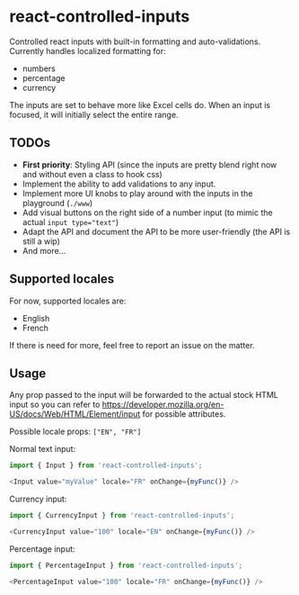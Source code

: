 # react-controlled-inputs
Controlled react inputs with built-in formatting and auto-validations. Currently handles localized formatting for:
* numbers
* percentage
* currency

The inputs are set to behave more like Excel cells do. When an input is focused, it will initially select the entire range.

## TODOs
* **First priority**: Styling API (since the inputs are pretty blend right now and without even a class to hook css)
* Implement the ability to add validations to any input.
* Implement more UI knobs to play around with the inputs in the playground (`./www`)
* Add visual buttons on the right side of a number input (to mimic the actual `input type="text"`)
* Adapt the API and document the API to be more user-friendly (the API is still a wip)
* And more...

## Supported locales

For now, supported locales are:
* English
* French

If there is need for more, feel free to report an issue on the matter.

## Usage

Any prop passed to the input will be forwarded to the actual stock HTML input so you can refer to https://developer.mozilla.org/en-US/docs/Web/HTML/Element/input for possible attributes.

Possible locale props: `["EN", "FR"]`

Normal text input:
```js
import { Input } from 'react-controlled-inputs';

<Input value="myValue" locale="FR" onChange={myFunc()} />
```

Currency input:
```js
import { CurrencyInput } from 'react-controlled-inputs';

<CurrencyInput value="100" locale="EN" onChange={myFunc()} />
```

Percentage input:
```js
import { PercentageInput } from 'react-controlled-inputs';

<PercentageInput value="100" locale="FR" onChange={myFunc()} />
```
